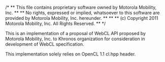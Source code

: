 /*
** This file contains proprietary software owned by Motorola Mobility, Inc. **
** No rights, expressed or implied, whatsoever to this software are provided by Motorola Mobility, Inc. hereunder. **
** 
** (c) Copyright 2011 Motorola Mobility, Inc.  All Rights Reserved.  **
*/

This is an implementation of a proposal of WebCL API proposed by Motorola Mobility, Inc. 
to Khronos organization for consideration in development of WebCL specification.

This implementation solely relies on OpenCL 1.1 cl.hpp header.